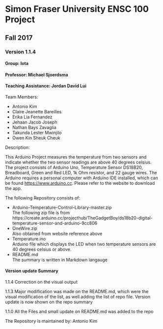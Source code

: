 # Simon Fraser University ENSC 100 Project

## Fall 2017

### Version 1.1.4

#### Group: Iota

#### Professor: Michael Sjoerdsma

#### Teaching Assistance: Jordan David Lui

Team Members: 
<ul>
<li>Antonio Kim</li>
<li>Claire Jeanette Bareilles</li>
<li>Erika Lia Fernandez</li>
<li>Jehaan Jacob Joseph</li>
<li>Nathan Bays Zavaglia</li>
<li>Takunda Lester Mwinjilo</li>
<li>Owen Kin Sheuk Cheuk</li>
</ul>

Description:

This Arduino Project measures the temperature from two sensors and indicate whether the two sensor readings are above 40 degrees celsius. The project consists of Arduino Uno, Temperature Sensor DS18B20, Breadboard, Green and Red LED, 1k Ohm resistor, and 22 gauge wires. The Arduino requires a personal computer with Arduino IDE installed, which can be found https://www.arduino.cc. Please refer to the website to download the app. 

The following Repository consists of:
<ul>
    <li> Arduino-Temperature-Control-Library-master.zip</li> The following zip file is from
         https://create.arduino.cc/projecthub/TheGadgetBoy/ds18b20-digital-temperature-sensor-and-arduino-9cc806
    <li> OneWire.zip </li> Also obtained from website reference above
    <li> Temperature.ino </li> Arduino file which displays the LED when two temperature sensors are 40 degrees celsius
         or above.
    <li> README.md </li> The summary is written in Markdown langauge
</ul>

#### Version update Summary

1.1.4 Correction on the visual output

1.1.3 Major modification was made on the README.md, which were the visual modification
      of the list, as well adding the list of repo file. Version update is now shown on the
      repo summary

1.1.0 All the Files and small update on README.md was added to the repo


The Repository is maintained by: Antonio Kim